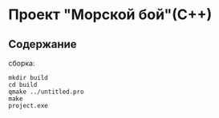 ﻿# Проект "Морской бой"(С++)
## Содержание
сборка:
```
mkdir build
cd build
qmake ../untitled.pro
make
project.exe
```